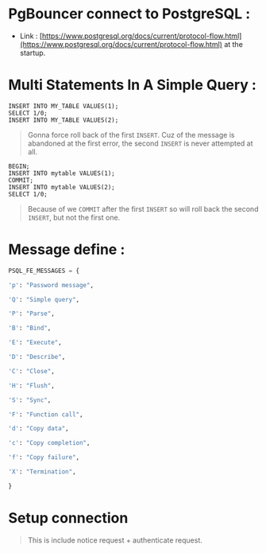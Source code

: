 # PgBouncer connect to PostgreSQL : 
- Link : [https://www.postgresql.org/docs/current/protocol-flow.html](https://www.postgresql.org/docs/current/protocol-flow.html) at the startup.

# Multi Statements In A Simple Query : 
```psql
INSERT INTO MY_TABLE VALUES(1);
SELECT 1/0;
INSERT INTO MY_TABLE VALUES(2);
```

> Gonna force roll back of the first ```INSERT```.  Cuz of the message is abandoned at the first error, the second ```INSERT``` is never attempted at all.

```
BEGIN;
INSERT INTO mytable VALUES(1);
COMMIT;
INSERT INTO mytable VALUES(2);
SELECT 1/0;
```

> Because of we ```COMMIT``` after the first ```INSERT``` so will roll back the second ```INSERT```, but not the first one.


# Message define :
```python
PSQL_FE_MESSAGES = {

'p': "Password message",

'Q': "Simple query",

'P': "Parse",

'B': "Bind",

'E': "Execute",

'D': "Describe",

'C': "Close",

'H': "Flush",

'S': "Sync",

'F': "Function call",

'd': "Copy data",

'c': "Copy completion",

'f': "Copy failure",

'X': "Termination",

}
```

# Setup connection 
> This is include notice request + authenticate request.

```plantuml

```
<!--stackedit_data:
eyJoaXN0b3J5IjpbLTMwNjQxMjI1Miw1ODI5NTQ4NDcsNzMwOT
k4MTE2XX0=
-->